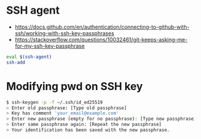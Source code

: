 
# SSH agent

* https://docs.github.com/en/authentication/connecting-to-github-with-ssh/working-with-ssh-key-passphrases
* https://stackoverflow.com/questions/10032461/git-keeps-asking-me-for-my-ssh-key-passphrase

```bash
eval $(ssh-agent)
ssh-add
```


# Modifying pwd on SSH key

```bash
$ ssh-keygen -p -f ~/.ssh/id_ed25519
> Enter old passphrase: [Type old passphrase]
> Key has comment 'your_email@example.com'
> Enter new passphrase (empty for no passphrase): [Type new passphrase]
> Enter same passphrase again: [Repeat the new passphrase]
> Your identification has been saved with the new passphrase.
```


